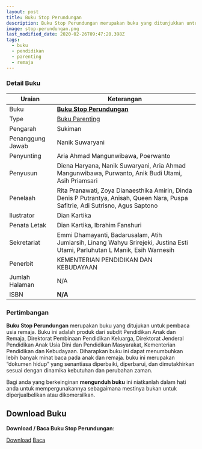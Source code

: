 ```yaml
---
layout: post
title: Buku Stop Perundungan
description: Buku Stop Perundungan merupakan buku yang ditunjukkan untuk pembaca usia remaja. Download dan Baca buku parenting Stop Perundungan.
image: stop-perundungan.png
last_modified_date: 2020-02-26T09:47:20.398Z
tags:
  - buku
  - pendidikan
  - parenting
  - remaja
---
```


### Detail Buku

|Uraian|Keterangan|
| --- | --- |
|Buku|<a href="/bse/buku-stop-perundungan" title="Buku Stop Perundungan"><strong>Buku Stop Perundungan</strong></a>|
|Type|<a href="/bse/parenting" title="Buku Parenting" target="_blank">Buku Parenting</a>|
|Pengarah|Sukiman|
|Penanggung Jawab|Nanik Suwaryani|
|Penyunting|Aria Ahmad Mangunwibawa, Poerwanto|
|Penyusun|Diena Haryana, Nanik Suwaryani, Aria Ahmad Mangunwibawa, Purwanto, Anik Budi Utami, Asih Priamsari
|Penelaah|Rita Pranawati, Zoya Dianaesthika Amirin, Dinda Denis P Putrantya, Anisah, Queen Nara, Puspa Safitrie, Adi Sutrisno, Agus Saptono|
|Ilustrator|Dian Kartika|
|Penata Letak|Dian Kartika, Ibrahim Fanshuri|
|Sekretariat|Emmi Dhamayanti, Badarusalam, Atih Jumiarsih, Linang Wahyu Srirejeki, Justina Esti Utami, Parluhutan L Manik, Esih Warnesih|
|Penerbit|KEMENTERIAN PENDIDIKAN DAN KEBUDAYAAN|
|Jumlah Halaman|N/A|
|ISBN|<strong>N/A</strong>|

### Pertimbangan
**Buku Stop Perundungan** merupakan buku yang ditujukan untuk pembaca usia remaja. Buku ini adalah produk dari subdit Pendidikan Anak dan Remaja, Direktorat Pembinaan Pendidikan Keluarga, Direktorat Jenderal Pendidikan Anak Usia Dini dan Pendidikan Masyarakat, Kementerian Pendidikan dan Kebudayaan. Diharapkan buku ini dapat menumbuhkan lebih banyak minat baca pada anak dan remaja. buku ini merupakan “dokumen hidup” yang senantiasa diperbaiki, diperbarui, dan dimutakhirkan sesuai dengan dinamika kebutuhan dan perubahan zaman.

Bagi anda yang berkeinginan <b>mengunduh buku</b> ini niatkanlah dalam hati anda untuk mempergunakannya sebagaimana mestinya bukan untuk diperjualbelikan atau dikomersilkan.
  
## Download Buku
**Download / Baca Buku Stop Perundungan**:
<p class="center"><a class="button download" href="https://docs.google.com/uc?export=download&id=1kx6PFk3l9t0k3pRmbnzMlgE00ODONN0Z" rel="nofollow" target="_blank" title="Download Buku Stop Perundungan">Download</a>
<a class="button demo open-dialog" href="https://drive.google.com/file/d/1kx6PFk3l9t0k3pRmbnzMlgE00ODONN0Z/preview" rel="nofollow" target="_blank" title="Baca Buku Stop Perundungan">Baca</a></p>
